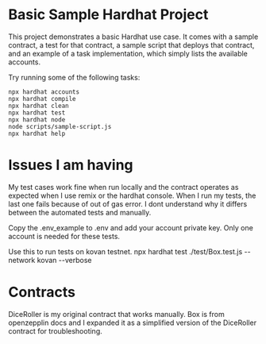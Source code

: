 # Basic Sample Hardhat Project

This project demonstrates a basic Hardhat use case. It comes with a sample contract, a test for that contract, a sample script that deploys that contract, and an example of a task implementation, which simply lists the available accounts.

Try running some of the following tasks:

```shell
npx hardhat accounts
npx hardhat compile
npx hardhat clean
npx hardhat test
npx hardhat node
node scripts/sample-script.js
npx hardhat help
```
# Issues I am having

My test cases work fine when run locally and the contract operates as expected when I use remix or the hardhat console.
When I run my tests, the last one fails because of out of gas error. I dont understand why it differs between the automated tests and manually.

Copy the .env_example to .env and add your account private key. Only one account is needed for these tests.

Use this to run tests on kovan testnet.
npx hardhat test ./test/Box.test.js --network kovan --verbose

# Contracts

DiceRoller is my original contract that works manually.
Box is from openzepplin docs and I expanded it as a simplified version of the DiceRoller contract for troubleshooting.
